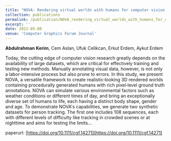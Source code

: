 ```yaml
---
title: "NOVA: Rendering virtual worlds with humans for computer vision tasks"
collection: publications
permalink: /publication/NOVA_rendering_virtual_worlds_with_humans_for_computer_vision_tasks_CGF_2021
excerpt: ''
date: 2021-05-08
venue: 'Computer Graphics Forum Journal'
---
```

**Abdulrahman Kerim**, Cem Aslan, Ufuk Celikcan, Erkut Erdem, Aykut Erdem

Today, the cutting edge of computer vision research greatly depends on the availability of large datasets, which are critical for effectively training and testing new methods. Manually annotating visual data, however, is not only a labor‐intensive process but also prone to errors. In this study, we present NOVA, a versatile framework to create realistic‐looking 3D rendered worlds containing procedurally generated humans with rich pixel‐level ground truth annotations. NOVA can simulate various environmental factors such as weather conditions or different times of day, and bring an exceptionally diverse set of humans to life, each having a distinct body shape, gender and age. To demonstrate NOVA's capabilities, we generate two synthetic datasets for person tracking. The first one includes 108 sequences, each with different levels of difficulty like tracking in crowded scenes or at nighttime and aims for testing the limits...

paperurl: [https://doi.org/10.1111/cgf.14271](https://doi.org/10.1111/cgf.14271)
